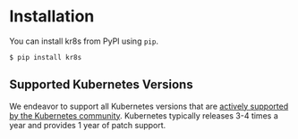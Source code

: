 # Installation

You can install kr8s from PyPI using `pip`.

```console
$ pip install kr8s
```

## Supported Kubernetes Versions

We endeavor to support all Kubernetes versions that are [actively supported by the Kubernetes community](https://kubernetes.io/releases/).
Kubernetes typically releases 3-4 times a year and provides 1 year of patch support.
